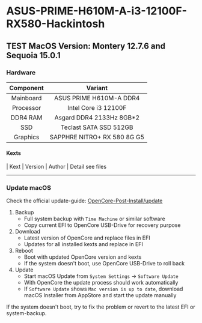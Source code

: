 # ASUS-PRIME-H610M-A-i3-12100F-RX580-Hackintosh

## TEST MacOS Version: Montery 12.7.6 and Sequoia 15.0.1

### Hardware

| Component |        Variant         |
| :-------: | :--------------------: |
| Mainboard |  ASUS PRIME H610M-A DDR4
| Processor |  Intel Core i3 12100F |
| DDR4 RAM  |      Asgard DDR4 2133Hz 8GB*2      | 
| SSD  | Teclast SATA SSD 512GB        |
| Graphics  |  SAPPHRE NITRO+ RX 580 8G G5   |



#### Kexts

| Kext                                 | Version      | Author                                                                                                             |
Detail see files

---

### Update macOS

Check the official update-guide: [OpenCore-Post-Install/update](https://dortania.github.io/OpenCore-Post-Install/universal/update.html)

1. Backup
   - Full system backup with `Time Machine` or similar software
   - Copy current EFI to OpenCore USB-Drive for recovery purpose
2. Download
   - Latest version of OpenCore and replace files in EFI
   - Updates for all installed kexts and replace in EFI
3. Reboot
   - Boot with updated OpenCore version and kexts
   - If the system doesn't boot, use OpenCore USB-Drive to roll back
4. Update
   - Start macOS Update from `System Settings` -> `Software Update`
   - With OpenCore the update process should work automatically
   - If `Software Update` shows `Mac version is up to date`, download macOS Installer from AppStore and start the update manually

If the system doesn't boot, try to fix the problem or revert to the latest EFI or system-backup.



